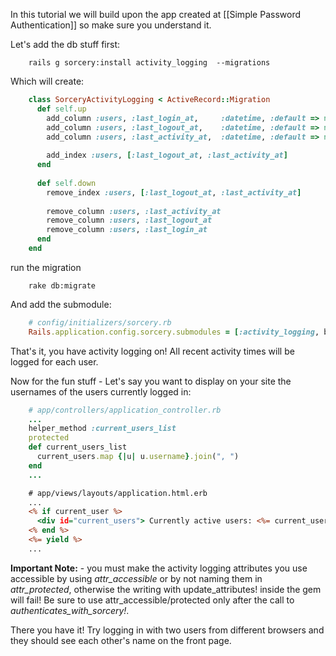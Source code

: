 In this tutorial we will build upon the app created at [[Simple Password Authentication]] so make sure you understand it.

Let's add the db stuff first:

```
    rails g sorcery:install activity_logging  --migrations
```


Which will create:

```ruby
    class SorceryActivityLogging < ActiveRecord::Migration
      def self.up
        add_column :users, :last_login_at,     :datetime, :default => nil
        add_column :users, :last_logout_at,    :datetime, :default => nil
        add_column :users, :last_activity_at,  :datetime, :default => nil
        
        add_index :users, [:last_logout_at, :last_activity_at]
      end
    
      def self.down
        remove_index :users, [:last_logout_at, :last_activity_at]
        
        remove_column :users, :last_activity_at
        remove_column :users, :last_logout_at
        remove_column :users, :last_login_at
      end
    end
```

run the migration

```
    rake db:migrate
```

And add the submodule:

```ruby
    # config/initializers/sorcery.rb
    Rails.application.config.sorcery.submodules = [:activity_logging, blabla, blublu, ...]
```

That's it, you have activity logging on! All recent activity times will be logged for each user.

Now for the fun stuff - Let's say you want to display on your site the usernames of the users currently logged in:

```ruby
    # app/controllers/application_controller.rb
    ...
    helper_method :current_users_list
    protected
    def current_users_list
      current_users.map {|u| u.username}.join(", ")
    end
    ...
```

```rhtml
    # app/views/layouts/application.html.erb
    ...
    <% if current_user %>
      <div id="current_users"> Currently active users: <%= current_users_list %></div>
    <% end %>
    <%= yield %>
    ...
```

**Important Note:** - you must make the activity logging attributes you use accessible by using *attr_accessible* or by not naming them in *attr_protected*, otherwise the writing with update_attributes! inside the gem will fail! Be sure to use attr_accessible/protected only after the call to *authenticates_with_sorcery!*.

There you have it! Try logging in with two users from different browsers and they should see each other's name on the front page.